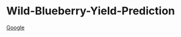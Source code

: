 # Wild-Blueberry-Yield-Prediction

[Google]([https://www.google.com](https://wild-blueberry-yield-prediction-bmjmre38bgfuvhkkn8ccbs.streamlit.app/))
